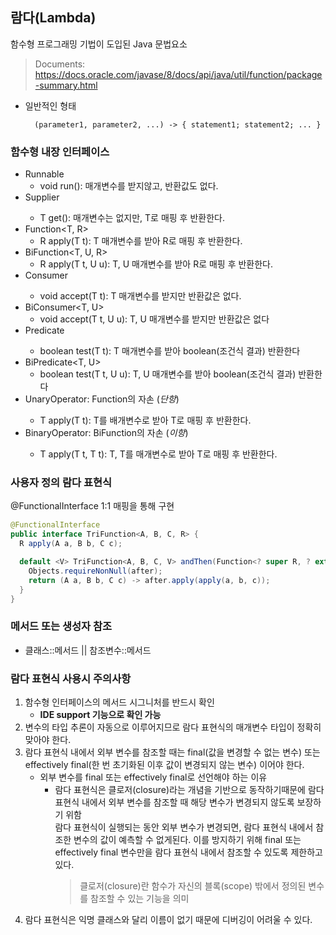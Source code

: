 ## 람다(Lambda)
함수형 프로그래밍 기법이 도입된 Java 문법요소 

> Documents: https://docs.oracle.com/javase/8/docs/api/java/util/function/package-summary.html

- 일반적인 형태
  ```
    (parameter1, parameter2, ...) -> { statement1; statement2; ... }
  ```

### 함수형 내장 인터페이스
- Runnable
  - void run(): 매개변수를 받지않고, 반환값도 없다.
- Supplier<T>
  - T get(): 매개변수는 없지만, T로 매핑 후 반환한다.
- Function<T, R>
  - R apply(T t): T 매개변수를 받아 R로 매핑 후 반환한다.
- BiFunction<T, U, R>
  - R apply(T t, U u): T, U 매개변수를 받아 R로 매핑 후 반환한다.
- Consumer<T>
  - void accept(T t): T 매개변수를 받지만 반환값은 없다.
- BiConsumer<T, U>
  - void accept(T t, U u): T, U 매개변수를 받지만 반환값은 없다
- Predicate<T>
  - boolean test(T t): T 매개변수를 받아 boolean(조건식 결과) 반환한다
- BiPredicate<T, U>
  - boolean test(T t, U u): T, U 매개변수를 받아 boolean(조건식 결과) 반환한다
- UnaryOperator<T>: Function의 자손 (*단항*)
  - T apply(T t): T를 배개변수로 받아 T로 매핑 후 반환한다.
- BinaryOperator<T>: BiFunction의 자손 (*이항*)
  - T apply(T t, T t): T, T를 매개변수로 받아 T로 매핑 후 반환한다. 

### 사용자 정의 람다 표현식
@FunctionalInterface 1:1 매핑을 통해 구현
```java
@FunctionalInterface
public interface TriFunction<A, B, C, R> {
  R apply(A a, B b, C c);

  default <V> TriFunction<A, B, C, V> andThen(Function<? super R, ? extends V> after) {
    Objects.requireNonNull(after);
    return (A a, B b, C c) -> after.apply(apply(a, b, c));
  }
}
```

### 메서드 또는 생성자 참조
 - 클래스::메서드 || 참조변수::메서드

### 람다 표현식 사용시 주의사항
1. 함수형 인터페이스의 메서드 시그니처를 반드시 확인
   - **IDE support 기능으로 확인 가능** 
2. 변수의 타입 추론이 자동으로 이루어지므로 람다 표현식의 매개변수 타입이 정확히 맞아야 한다.
3. 람다 표현식 내에서 외부 변수를 참조할 때는 final(값을 변경할 수 없는 변수) 또는 effectively final(한 번 초기화된 이후 값이 변경되지 않는 변수) 이어야 한다.
   - 외부 변수를 final 또는 effectively final로 선언해야 하는 이유
      - 람다 표현식은 클로저(closure)라는 개념을 기반으로 동작하기때문에 람다 표현식 내에서 외부 변수를 참조할 때 해당 변수가 변경되지 않도록 보장하기 위함  
        람다 표현식이 실행되는 동안 외부 변수가 변경되면, 람다 표현식 내에서 참조한 변수의 값이 예측할 수 없게된다.
        이를 방지하기 위해 final 또는 effectively final 변수만을 람다 표현식 내에서 참조할 수 있도록 제한하고있다. 
        > 클로저(closure)란 함수가 자신의 블록(scope) 밖에서 정의된 변수를 참조할 수 있는 기능을 의미
4. 람다 표현식은 익명 클래스와 달리 이름이 없기 때문에 디버깅이 어려울 수 있다.
